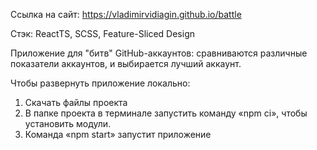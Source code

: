 Ссылка на сайт: https://vladimirvidiagin.github.io/battle

Стэк: ReactTS, SCSS, Feature-Sliced Design

Приложение для "битв" GitHub-аккаунтов: сравниваются различные показатели аккаунтов, и выбирается лучший аккаунт.

Чтобы развернуть приложение локально:

1. Скачать файлы проекта
2. В папке проекта в терминале запустить команду «npm ci», чтобы установить модули.
3. Команда «npm start» запустит приложение

